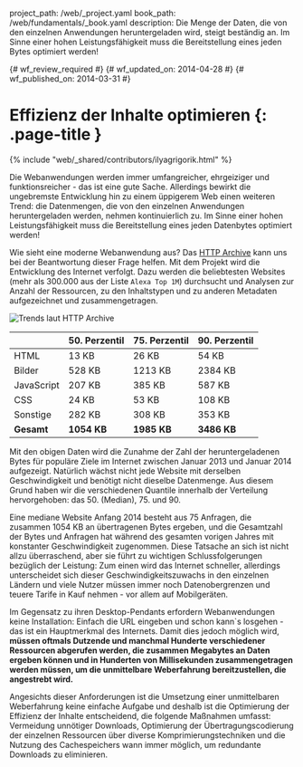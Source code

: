 project_path: /web/_project.yaml
book_path: /web/fundamentals/_book.yaml
description: Die Menge der Daten, die von den einzelnen Anwendungen heruntergeladen wird, steigt beständig an. Im Sinne einer hohen Leistungsfähigkeit muss die Bereitstellung eines jeden Bytes optimiert werden!

{# wf_review_required #}
{# wf_updated_on: 2014-04-28 #}
{# wf_published_on: 2014-03-31 #}

# Effizienz der Inhalte optimieren {: .page-title }

{% include "web/_shared/contributors/ilyagrigorik.html" %}



Die Webanwendungen werden immer umfangreicher, ehrgeiziger und funktionsreicher - das ist eine gute Sache. Allerdings bewirkt die ungebremste Entwicklung hin zu einem üppigerem Web einen weiteren Trend: die Datenmengen, die von den einzelnen Anwendungen heruntergeladen werden, nehmen kontinuierlich zu. Im Sinne einer hohen Leistungsfähigkeit muss die Bereitstellung eines jeden Datenbytes optimiert werden!


Wie sieht eine moderne Webanwendung aus? Das [HTTP Archive](http://httparchive.org/) kann uns bei der Beantwortung dieser Frage helfen. Mit dem Projekt wird die Entwicklung des Internet verfolgt. Dazu werden die beliebtesten Websites (mehr als 300.000 aus der Liste `Alexa Top 1M`) durchsucht und Analysen zur Anzahl der Ressourcen, zu den Inhaltstypen und zu anderen Metadaten aufgezeichnet und zusammengetragen.

<img src="images/http-archive-trends.png" class="center" alt="Trends laut HTTP Archive">

<table>
<thead>
  <tr>
    <th></th>
    <th>50. Perzentil</th>
    <th>75. Perzentil</th>
    <th>90. Perzentil</th>
  </tr>
</thead>
<tr>
  <td data-th="Typ">HTML</td>
  <td data-th="50%">13 KB</td>
  <td data-th="75%">26 KB</td>
  <td data-th="90%">54 KB</td>
</tr>
<tr>
  <td data-th="Typ">Bilder</td>
  <td data-th="50%">528 KB</td>
  <td data-th="75%">1213 KB</td>
  <td data-th="90%">2384 KB</td>
</tr>
<tr>
  <td data-th="Typ">JavaScript</td>
  <td data-th="50%">207 KB</td>
  <td data-th="75%">385 KB</td>
  <td data-th="90%">587 KB</td>
</tr>
<tr>
  <td data-th="Typ">CSS</td>
  <td data-th="50%">24 KB</td>
  <td data-th="75%">53 KB</td>
  <td data-th="90%">108 KB</td>
</tr>
<tr>
  <td data-th="Typ">Sonstige</td>
  <td data-th="50%">282 KB</td>
  <td data-th="75%">308 KB</td>
  <td data-th="90%">353 KB</td>
</tr>
<tr>
  <td data-th="Typ"><strong>Gesamt</strong></td>
  <td data-th="50%"><strong>1054 KB</strong></td>
  <td data-th="75%"><strong>1985 KB</strong></td>
  <td data-th="90%"><strong>3486 KB</strong></td>
</tr>
</table>

Mit den obigen Daten wird die Zunahme der Zahl der heruntergeladenen Bytes für populäre Ziele im Internet zwischen Januar 2013 und Januar 2014 aufgezeigt. Natürlich wächst nicht jede Website mit derselben Geschwindigkeit und benötigt nicht dieselbe Datenmenge. Aus diesem Grund haben wir die verschiedenen Quantile innerhalb der Verteilung hervorgehoben: das 50. (Median), 75. und 90.

Eine mediane Website Anfang 2014 besteht aus 75 Anfragen, die zusammen 1054 KB an übertragenen Bytes ergeben, und die Gesamtzahl der Bytes und Anfragen hat während des gesamten vorigen Jahres mit konstanter Geschwindigkeit zugenommen. Diese Tatsache an sich ist nicht allzu überraschend, aber sie führt zu wichtigen Schlussfolgerungen bezüglich der Leistung: Zum einen wird das Internet schneller, allerdings unterscheidet sich dieser Geschwindigkeitszuwachs in den einzelnen Ländern und viele Nutzer müssen immer noch Datenobergrenzen und teuere Tarife in Kauf nehmen - vor allem auf Mobilgeräten.

Im Gegensatz zu ihren Desktop-Pendants erfordern Webanwendungen keine Installation: Einfach die URL eingeben und schon kann`s losgehen - das ist ein Hauptmerkmal des Internets. Damit dies jedoch möglich wird, **müssen oftmals Dutzende und manchmal Hunderte verschiedener Ressourcen abgerufen werden, die zusammen Megabytes an Daten ergeben können und in Hunderten von Millisekunden zusammengetragen werden müssen, um die unmittelbare Weberfahrung bereitzustellen, die angestrebt wird.**

Angesichts dieser Anforderungen ist die Umsetzung einer unmittelbaren Weberfahrung keine einfache Aufgabe und deshalb ist die Optimierung der Effizienz der Inhalte entscheidend, die folgende Maßnahmen umfasst: Vermeidung unnötiger Downloads, Optimierung der Übertragungscodierung der einzelnen Ressourcen über diverse Komprimierungstechniken und die Nutzung des Cachespeichers wann immer möglich, um redundante Downloads zu eliminieren.


